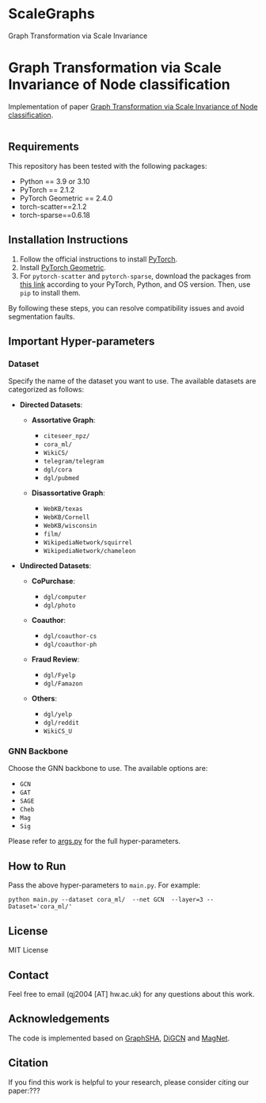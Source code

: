 # ScaleGraphs
Graph Transformation via Scale Invariance

# Graph Transformation via Scale Invariance of Node classification

Implementation of paper [Graph Transformation via Scale Invariance of Node classification](??).

![]()

## Requirements

This repository has been tested with the following packages:

- Python == 3.9 or 3.10
- PyTorch == 2.1.2
- PyTorch Geometric == 2.4.0
- torch-scatter==2.1.2
- torch-sparse==0.6.18

## Installation Instructions

1. Follow the official instructions to install [PyTorch](https://pytorch.org/get-started/previous-versions/).
2. Install [PyTorch Geometric](https://pytorch-geometric.readthedocs.io/en/latest/notes/installation.html).
3. For `pytorch-scatter` and `pytorch-sparse`, download the packages from [this link](https://pytorch-geometric.com/whl/torch-2.3.0%2Bcu121.html) according to your PyTorch, Python, and OS version. Then, use `pip` to install them.

By following these steps, you can resolve compatibility issues and avoid segmentation faults.


## Important Hyper-parameters
### Dataset
Specify the name of the dataset you want to use. The available datasets are categorized as follows:

- **Directed Datasets**:
  - **Assortative Graph**:
    - `citeseer_npz/`
    - `cora_ml/`
    - `WikiCS/`
    - `telegram/telegram`
    - `dgl/cora`
    - `dgl/pubmed`
  
  - **Disassortative Graph**:
    - `WebKB/texas`
    - `WebKB/Cornell`
    - `WebKB/wisconsin`
    - `film/`
    - `WikipediaNetwork/squirrel`
    - `WikipediaNetwork/chameleon`

- **Undirected Datasets**:
  - **CoPurchase**:
    - `dgl/computer`
    - `dgl/photo`
  
  - **Coauthor**:
    - `dgl/coauthor-cs`
    - `dgl/coauthor-ph`
  
  - **Fraud Review**:
    - `dgl/Fyelp`
    - `dgl/Famazon`
  
  - **Others**:
    - `dgl/yelp`
    - `dgl/reddit`
    - `WikiCS_U`
  

### GNN Backbone
Choose the GNN backbone to use. The available options are:
- `GCN`
- `GAT`
- `SAGE`
- `Cheb`
- `Mag`
- `Sig`

Please refer to [args.py](args.py) for the full hyper-parameters.

## How to Run

Pass the above hyper-parameters to `main.py`. For example:

```
python main.py --dataset cora_ml/  --net GCN  --layer=3 --Dataset='cora_ml/'
```

## License
MIT License

## Contact 
Feel free to email (qj2004 [AT] hw.ac.uk) for any questions about this work.

## Acknowledgements

The code is implemented based on [GraphSHA](https://github.com/wenzhilics/GraphSHA), [DiGCN](https://github.com/flyingtango/DiGCN) and [MagNet](https://github.com/matthew-hirn/magnet).

## Citation

If you find this work is helpful to your research, please consider citing our paper:???

```

```


